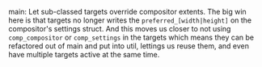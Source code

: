main: Let sub-classed targets override compositor extents. The big win here is
that targets no longer writes the `preferred_[width|height]` on the compositor's
settings struct. And this moves us closer to not using `comp_compositor` or
`comp_settings` in the targets which means they can be refactored out of main
and put into util, lettings us reuse them, and even have multiple targets active
at the same time.
